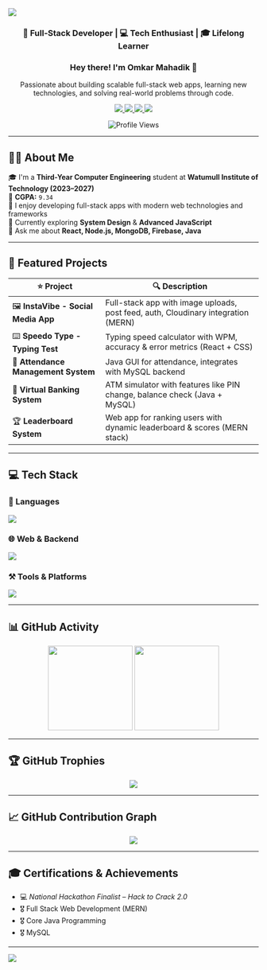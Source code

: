 <!-- TOP BANNER -->
<img src="https://capsule-render.vercel.app/api?type=waving&color=0:00C9FF,100:92FE9D&height=200&section=header&text=Omkar%20Mahadik&fontSize=45&fontAlign=50&fontColor=ffffff"/>

<div align="center">

### 🚀 Full-Stack Developer | 💻 Tech Enthusiast | 🎓 Lifelong Learner

<h3>Hey there! I'm <strong>Omkar Mahadik</strong> 👋</h3>

<p>
  Passionate about building scalable full-stack web apps, learning new technologies, and solving real-world problems through code.
</p>

<!-- SOCIAL LINKS -->
<p>
  <a href="https://github.com/OmkarM9090" target="_blank">
    <img src="https://img.shields.io/badge/GitHub-181717?style=for-the-badge&logo=github&logoColor=white"/>
  </a>
  <a href="https://www.linkedin.com/in/Omkar-Mahadik" target="_blank">
    <img src="https://img.shields.io/badge/LinkedIn-0077B5?style=for-the-badge&logo=linkedin&logoColor=white"/>
  </a>
  <a href="mailto:omkarmahadik180@gmail.com">
    <img src="https://img.shields.io/badge/Gmail-D14836?style=for-the-badge&logo=gmail&logoColor=white"/>
  </a>
  <a href="https://portfolio-50590.web.app" target="_blank">
    <img src="https://img.shields.io/badge/Portfolio-ffb703?style=for-the-badge&logo=google-chrome&logoColor=white"/>
  </a>
</p>

<img src="https://komarev.com/ghpvc/?username=OmkarM9090&style=for-the-badge&color=brightgreen" alt="Profile Views"/>
</div>

---

## 👨‍💻 About Me

🎓 I'm a **Third-Year Computer Engineering** student at **Watumull Institute of Technology (2023–2027)**  
📘 **CGPA:** `9.34`  
🧠 I enjoy developing full-stack apps with modern web technologies and frameworks  
🌱 Currently exploring **System Design** & **Advanced JavaScript**  
💬 Ask me about **React, Node.js, MongoDB, Firebase, Java**

---

## 🚀 Featured Projects

| ⭐ Project | 🔍 Description |
|----------|----------------|
| 🖼️ **InstaVibe - Social Media App** | Full-stack app with image uploads, post feed, auth, Cloudinary integration (MERN) |
| ⌨️ **Speedo Type - Typing Test** | Typing speed calculator with WPM, accuracy & error metrics (React + CSS) |
| 🧮 **Attendance Management System** | Java GUI for attendance, integrates with MySQL backend |
| 🏧 **Virtual Banking System** | ATM simulator with features like PIN change, balance check (Java + MySQL) |
| 🏆 **Leaderboard System** | Web app for ranking users with dynamic leaderboard & scores (MERN stack) |

---

## 💻 Tech Stack

### 🧠 Languages
<img src="https://skillicons.dev/icons?i=java,cpp,c,js,html,css" />

### 🌐 Web & Backend
<img src="https://skillicons.dev/icons?i=react,nodejs,express,mongodb,firebase,mysql" />

### ⚒️ Tools & Platforms
<img src="https://skillicons.dev/icons?i=git,github,vscode,postman,cloudinary" />

---

## 📊 GitHub Activity

<p align="center">
  <img src="https://github-readme-stats.vercel.app/api?username=OmkarM9090&show_icons=true&theme=tokyonight" height="170" />
  <img src="https://github-readme-stats.vercel.app/api/top-langs/?username=OmkarM9090&layout=compact&theme=tokyonight" height="170" />
</p>

---

## 🏆 GitHub Trophies

<p align="center">
  <img src="https://github-profile-trophy.vercel.app/?username=OmkarM9090&theme=gruvbox&row=1&column=6" />
</p>

---

## 📈 GitHub Contribution Graph

<p align="center">
  <img src="https://github-readme-activity-graph.vercel.app/graph?username=OmkarM9090&theme=react-dark" />
</p>

---

## 🎓 Certifications & Achievements

- 💻 *National Hackathon Finalist – Hack to Crack 2.0*
- 🎖️ Full Stack Web Development (MERN)
- 🎖️ Core Java Programming
- 🎖️ MySQL

---

<!-- BOTTOM BANNER -->
<img src="https://capsule-render.vercel.app/api?type=waving&color=0:00C9FF,100:92FE9D&height=200&section=footer"/>
